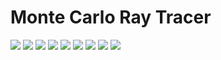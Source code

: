 # Monte Carlo Ray Tracer
![](renders/80sqrtspp-transparent-glossy.png)
![](renders/hexagon-transparent-44sqrtspp_tonemapped.png)
![](renders/oren_nayar_test.png)
![](renders/russian-roulette_sky_48sqrtspp_tonemapped.png)
![](renders/direct-light_64sqrtspp_tonemapped.png)
![](renders/direct-light_32sqrtspp_tonemapped.png)
![](renders/10h-110ss-10b-naive_tonemapped.png)
![](renders/16h-144sqrspp-8b_naive_tonemapped.png)
![](renders/11h-160ss-8b_filmic_naive.png)